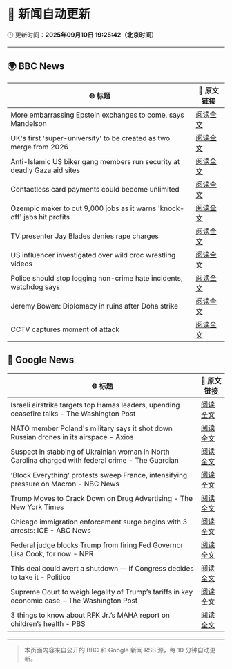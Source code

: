# 🧠 新闻自动更新

🕒 更新时间：**2025年09月10日 19:25:42（北京时间）**

---

## 🌍 BBC News

| 🌐 标题 | 🔗 原文链接 |
|--------|-------------|
| More embarrassing Epstein exchanges to come, says Mandelson | [阅读全文](https://www.bbc.com/news/articles/c5yevwvvneyo?at_medium=RSS&at_campaign=rss) |
| UK's first 'super-university' to be created as two merge from 2026 | [阅读全文](https://www.bbc.com/news/articles/cy85905dj2wo?at_medium=RSS&at_campaign=rss) |
| Anti-Islamic US biker gang members run security at deadly Gaza aid sites | [阅读全文](https://www.bbc.com/news/articles/cm2zy4l8jgeo?at_medium=RSS&at_campaign=rss) |
| Contactless card payments could become unlimited | [阅读全文](https://www.bbc.com/news/articles/czjv7jy2r9vo?at_medium=RSS&at_campaign=rss) |
| Ozempic maker to cut 9,000 jobs as it warns 'knock-off' jabs hit profits | [阅读全文](https://www.bbc.com/news/articles/c8d79pez6g2o?at_medium=RSS&at_campaign=rss) |
| TV presenter Jay Blades denies rape charges | [阅读全文](https://www.bbc.com/news/articles/c9318dj1q22o?at_medium=RSS&at_campaign=rss) |
| US influencer investigated over wild croc wrestling videos | [阅读全文](https://www.bbc.com/news/articles/cn953l9e3gjo?at_medium=RSS&at_campaign=rss) |
| Police should stop logging non-crime hate incidents, watchdog says | [阅读全文](https://www.bbc.com/news/articles/c0kn54vj55xo?at_medium=RSS&at_campaign=rss) |
| Jeremy Bowen: Diplomacy in ruins after Doha strike | [阅读全文](https://www.bbc.com/news/articles/cm2zepgp5neo?at_medium=RSS&at_campaign=rss) |
| CCTV captures moment of attack | [阅读全文](https://www.bbc.com/news/videos/c1dq39204wro?at_medium=RSS&at_campaign=rss) |

## 📰 Google News

| 🌐 标题 | 🔗 原文链接 |
|--------|-------------|
| Israeli airstrike targets top Hamas leaders, upending ceasefire talks - The Washington Post | [阅读全文](https://news.google.com/rss/articles/CBMigwFBVV95cUxPeDlrbHR4Y0JyejdBd3RqSDNaOHRKdlNyZjNEcWRhQ0RIdjdBamVrMGo4WFZjWXBsU2JsUEdhTHJpbU51WDlHZ0hvbnpzZnJfcXNtTkFadDRCMG1Wdm1OSmFtcWZheS1CU3N4YjlKQ3NkSWtYSm1HX3loWkxkeFZXTnFJRQ?oc=5) |
| NATO member Poland's military says it shot down Russian drones in its airspace - Axios | [阅读全文](https://news.google.com/rss/articles/CBMihAFBVV95cUxOUFd1dlpHZ1BCMWNTYU84TVNLOHFnM0I2NjcwN0JJQnExNmxONzJNZldXVnpjX0FmUHhRSHpFdGJWN3BRcTJQa29PMEVQbVpvemNIdWtoMU5Oa1dUY1QwU1JiUGZreXV3OFVIc3BrS3pGNk9UanZucWtVSnkwT0VSejdzMlY?oc=5) |
| Suspect in stabbing of Ukrainian woman in North Carolina charged with federal crime - The Guardian | [阅读全文](https://news.google.com/rss/articles/CBMijgFBVV95cUxQbnhLaGRvSkZGRFBQVlJzVFJLV0xYazhHUFJDdEdrR3hyRjM4SFozV244VTVFcWN5VzltSFMzb3dFOG5xX3JWOW5wZnh1SU5uakV5NGE0Q2xEWGRvVzFyd19wTFV0VmlTOW44X1VTVHI4akVQVnZFQi0tdDB6OUsyNzFNTTJ2MFhMQUM0ZEln?oc=5) |
| 'Block Everything' protests sweep France, intensifying pressure on Macron - NBC News | [阅读全文](https://news.google.com/rss/articles/CBMioAFBVV95cUxNak4tOHpJQ2g2REVHTUZOdjNGU1ZEMWdPY011dFVDenpFMGF4NHlFaldJaVBXZHF5aXJPX0x3cFc1cHM0T0M1QjBxSGZBRmhFOFhGZnVkWU9yWjlFYkdTenQ1b05HRDJ6dTJqMHFOWnVVSE5EM0J1NkUxWGQxSVR0LTQyRTdLLThUVXNtMk1Kb1dpcnlrM1RoRzBqT3A3dWtu0gFWQVVfeXFMUGZpMTAtYkxmeEJMRHVEWUc4MGZSblZDaV96SEUwUjZlV3FvellnV0U2OWlNOUFNUUlYLVYxbFRwTFZ1YTR4eEFrQ210bUItWkE5dTdIbFE?oc=5) |
| Trump Moves to Crack Down on Drug Advertising - The New York Times | [阅读全文](https://news.google.com/rss/articles/CBMiiwFBVV95cUxNWHBNSmVCMmo1elJ3Yi1PMmx2Y0I5V3hlX1F5VmlzdnVOSm90b3VOdTVYQVFDQ3JqVzYtTTZWeFF6aWVNYmtyaFJGN1g5bHlCTi1ZeWF6ZjllVlRSX0owaXNDRjNMMkF3LUpJaEpTZTlldUE3RDAtckUyZUxiWkZMOWszd1VaYi1TeWd3?oc=5) |
| Chicago immigration enforcement surge begins with 3 arrests: ICE - ABC News | [阅读全文](https://news.google.com/rss/articles/CBMipgFBVV95cUxNeWMtSzg5dUhiWnJNNmhKVlF5RTQzX1FpeEdVWFNhNVhLRGZxaW5ENjZwZlBzZHgwVFdGTVBYcHlORTB3NURtZHpTeHVONmRCTnZwVXlWSENXR1dtSGpzQ0NjWDVVZ1FtRV9VSlp5VTBBZzdTLWlGMEViUWpOXzltU2JRVmxHQ1RpZ1Q3X2xWRlRMY0xOWW5FVEdfb091TzNHZGhDOTVR0gGrAUFVX3lxTE4zTGxWNEFYaUFrS1dORmQ3blNKMU9RNDNvRzVUejM0RHIybGV5Ynk4MWNOMjU1bkhzTUh1cnBsRTAtbTRBQXZWSnZ0a3dNN29lc0t5cDdPWFNZN3libFpBaHE1NGc1OElKUTFzY21rUnVsamdMNEprVVlTQ2xrVGhnT2tRUXRlUmtQRFJuZi1tOF81eEI1RGRhOGc2VlQ3VVNnT25xbHh6dHhMYw?oc=5) |
| Federal judge blocks Trump from firing Fed Governor Lisa Cook, for now - NPR | [阅读全文](https://news.google.com/rss/articles/CBMipgFBVV95cUxQUVZHMnUyYVh5NU9feDM0SkxUNTB6YUV3RWNXUEVOZUVvaHFlelppZmFaVjEtc0NpdkliYXgwUmZJYjFBS0R1ZGxJVElEa1dUUi1LLXFlVVh4UGZLSDRneTRndW9LUTB6dUZVN1J6N05JQ0RXc0w4alo2WWZKZEpUd1VVUHJXSnRhLXlCU2NhRUYzSzl5V3VaWVJwZjZaRWpfMUd4Q2pB?oc=5) |
| This deal could avert a shutdown — if Congress decides to take it - Politico | [阅读全文](https://news.google.com/rss/articles/CBMijgFBVV95cUxNQzVtaktEdHcwSDd4UjFGR29rclZMcUFJcXhUMDkzMW9jZUdoWWRvcHlxRDd2N19LRk9WdkFZcmhhTnlSaDhyTVUwanF2U0JYMzhqWE5GajV1cm9Wc2FRM1pVNEdJUi1OS09XTzlUaG5lUTBnUllySmNLZlFiVFVnXzVtbUxjbFJNSFJzaHBR?oc=5) |
| Supreme Court to weigh legality of Trump’s tariffs in key economic case - The Washington Post | [阅读全文](https://news.google.com/rss/articles/CBMinAFBVV95cUxNSTd1VTNnaGZhekxyaFpaUW9sLWF0SDgyZFM4dFBzNmw4WWlhb0pvODVtT01sVVhfNnNUelNZZ2JoTHduZTB5ZHNrWVFEVEVDdmQxd3RkbDFkU0xOa1VHek1rSVA4MWtWMG0tYndJQlV3Um9NQkJwcnZRSHM0MWl2VHYxcDRkdm5kTEgtSDN5bzZpMWgzLWJZb3poV1E?oc=5) |
| 3 things to know about RFK Jr.’s MAHA report on children’s health - PBS | [阅读全文](https://news.google.com/rss/articles/CBMioAFBVV95cUxONVVUUzMzVGQxY29laHlTMkxfc3JJdG00SlVXSDdrVG45d1NCaHdWeFEzVGNRbEFXcHk3Y1dETHRjaVVjVzdxSFVtTmw5UmsxcnU0OUIzd0NxeUt2NXd0TU1oSEVIT0IxQ2tBRnJfVFRuQmhnMzd4bGw2MkxsWUFmb1Aydk5BU2VaeFF1S0tfQUV4Q0puZW9iV1V4VVBXLTk00gGmAUFVX3lxTE9uLVZqUHl3OTRMRDNnOE5jcUkzQUlyRTZPQU5ESDRtV3VqMzRsX2lveDNIeUY3R0V6ZUt4UEpxazN3WThNeXFsRkdxT1c2Q1BfbWhXanVEdVNXSkFRNnVkY0pLMjJ1Sk9JQlRJdlNSa0NTNzBtdVg3RExueVF1UHNmREljZlltU3hLRXpWT0ZrMkJPTGZSc1AzcGJGb3k5NjdCQjY5dWc?oc=5) |

---
> 本页面内容来自公开的 BBC 和 Google 新闻 RSS 源，每 10 分钟自动更新。